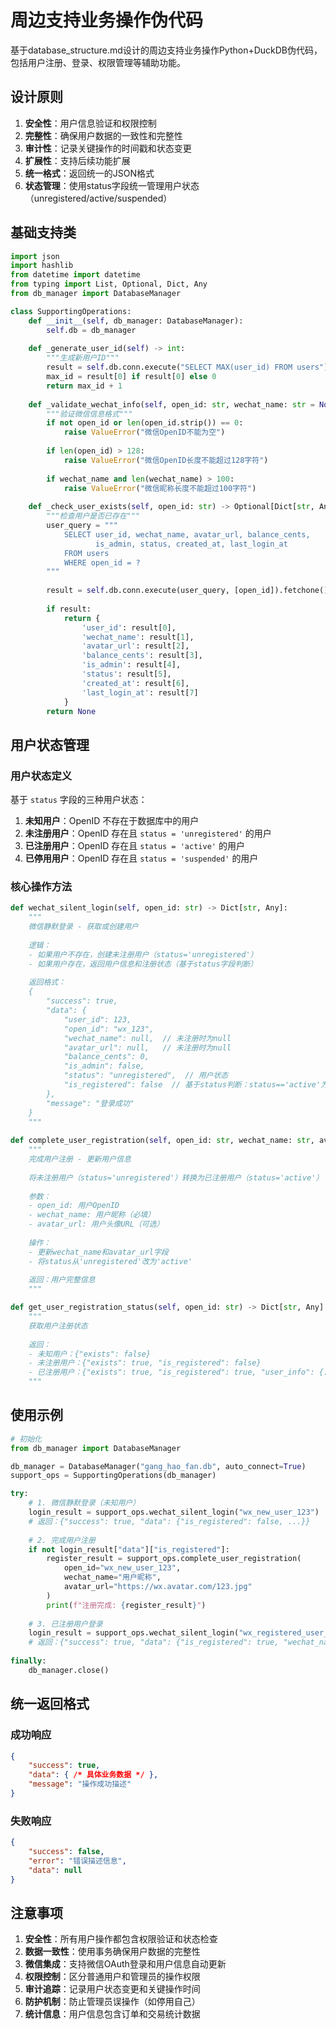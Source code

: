 # 周边支持业务操作伪代码

基于database_structure.md设计的周边支持业务操作Python+DuckDB伪代码，包括用户注册、登录、权限管理等辅助功能。

## 设计原则

1. **安全性**：用户信息验证和权限控制
2. **完整性**：确保用户数据的一致性和完整性
3. **审计性**：记录关键操作的时间戳和状态变更
4. **扩展性**：支持后续功能扩展
5. **统一格式**：返回统一的JSON格式
6. **状态管理**：使用status字段统一管理用户状态（unregistered/active/suspended）

## 基础支持类

```python
import json
import hashlib
from datetime import datetime
from typing import List, Optional, Dict, Any
from db_manager import DatabaseManager

class SupportingOperations:
    def __init__(self, db_manager: DatabaseManager):
        self.db = db_manager
    
    def _generate_user_id(self) -> int:
        """生成新用户ID"""
        result = self.db.conn.execute("SELECT MAX(user_id) FROM users").fetchone()
        max_id = result[0] if result[0] else 0
        return max_id + 1
    
    def _validate_wechat_info(self, open_id: str, wechat_name: str = None):
        """验证微信信息格式"""
        if not open_id or len(open_id.strip()) == 0:
            raise ValueError("微信OpenID不能为空")
        
        if len(open_id) > 128:
            raise ValueError("微信OpenID长度不能超过128字符")
        
        if wechat_name and len(wechat_name) > 100:
            raise ValueError("微信昵称长度不能超过100字符")
    
    def _check_user_exists(self, open_id: str) -> Optional[Dict[str, Any]]:
        """检查用户是否已存在"""
        user_query = """
            SELECT user_id, wechat_name, avatar_url, balance_cents, 
                   is_admin, status, created_at, last_login_at
            FROM users 
            WHERE open_id = ?
        """
        
        result = self.db.conn.execute(user_query, [open_id]).fetchone()
        
        if result:
            return {
                'user_id': result[0],
                'wechat_name': result[1],
                'avatar_url': result[2],
                'balance_cents': result[3],
                'is_admin': result[4],
                'status': result[5],
                'created_at': result[6],
                'last_login_at': result[7]
            }
        return None
```

## 用户状态管理

### 用户状态定义

基于 `status` 字段的三种用户状态：

1. **未知用户**：OpenID 不存在于数据库中的用户
2. **未注册用户**：OpenID 存在且 `status = 'unregistered'` 的用户
3. **已注册用户**：OpenID 存在且 `status = 'active'` 的用户
4. **已停用用户**：OpenID 存在且 `status = 'suspended'` 的用户

### 核心操作方法

```python
def wechat_silent_login(self, open_id: str) -> Dict[str, Any]:
    """
    微信静默登录 - 获取或创建用户
    
    逻辑：
    - 如果用户不存在，创建未注册用户（status='unregistered'）
    - 如果用户存在，返回用户信息和注册状态（基于status字段判断）
    
    返回格式：
    {
        "success": true,
        "data": {
            "user_id": 123,
            "open_id": "wx_123",
            "wechat_name": null,  // 未注册时为null
            "avatar_url": null,   // 未注册时为null
            "balance_cents": 0,
            "is_admin": false,
            "status": "unregistered",  // 用户状态
            "is_registered": false  // 基于status判断：status=='active'为true
        },
        "message": "登录成功"
    }
    """
    
def complete_user_registration(self, open_id: str, wechat_name: str, avatar_url: str = None) -> Dict[str, Any]:
    """
    完成用户注册 - 更新用户信息
    
    将未注册用户（status='unregistered'）转换为已注册用户（status='active'）
    
    参数：
    - open_id: 用户OpenID
    - wechat_name: 用户昵称（必填）
    - avatar_url: 用户头像URL（可选）
    
    操作：
    - 更新wechat_name和avatar_url字段
    - 将status从'unregistered'改为'active'
    
    返回：用户完整信息
    """

def get_user_registration_status(self, open_id: str) -> Dict[str, Any]:
    """
    获取用户注册状态
    
    返回：
    - 未知用户：{"exists": false}
    - 未注册用户：{"exists": true, "is_registered": false}
    - 已注册用户：{"exists": true, "is_registered": true, "user_info": {...}}
    """
```

## 使用示例

```python
# 初始化
from db_manager import DatabaseManager

db_manager = DatabaseManager("gang_hao_fan.db", auto_connect=True)
support_ops = SupportingOperations(db_manager)

try:
    # 1. 微信静默登录（未知用户）
    login_result = support_ops.wechat_silent_login("wx_new_user_123")
    # 返回：{"success": true, "data": {"is_registered": false, ...}}
    
    # 2. 完成用户注册
    if not login_result["data"]["is_registered"]:
        register_result = support_ops.complete_user_registration(
            open_id="wx_new_user_123",
            wechat_name="用户昵称",
            avatar_url="https://wx.avatar.com/123.jpg"
        )
        print(f"注册完成: {register_result}")
    
    # 3. 已注册用户登录
    login_result = support_ops.wechat_silent_login("wx_registered_user_456")
    # 返回：{"success": true, "data": {"is_registered": true, "wechat_name": "已有昵称", ...}}
    
finally:
    db_manager.close()
```

## 统一返回格式

### 成功响应
```json
{
    "success": true,
    "data": { /* 具体业务数据 */ },
    "message": "操作成功描述"
}
```

### 失败响应
```json
{
    "success": false,
    "error": "错误描述信息",
    "data": null
}
```

## 注意事项

1. **安全性**：所有用户操作都包含权限验证和状态检查
2. **数据一致性**：使用事务确保用户数据的完整性
3. **微信集成**：支持微信OAuth登录和用户信息自动更新
4. **权限控制**：区分普通用户和管理员的操作权限
5. **审计追踪**：记录用户状态变更和关键操作时间
6. **防护机制**：防止管理员误操作（如停用自己）
7. **统计信息**：用户信息包含订单和交易统计数据